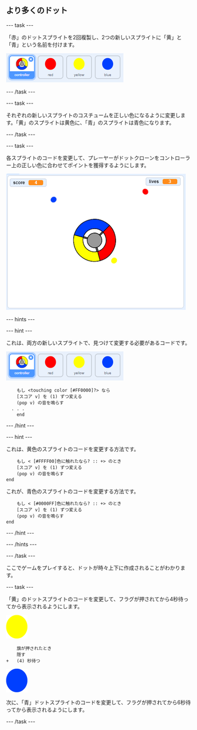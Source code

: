 ## より多くのドット

\--- task \---

「赤」のドットスプライトを2回複製し、2つの新しいスプライトに「黄」と「青」という名前を付けます。

![スクリーンショット](images/dots-more-dots.png)

\--- /task \---

\--- task \---

それぞれの新しいスプライトのコスチュームを正しい色になるように変更します。「黄」のスプライトは黄色に、「青」のスプライトは青色になります。

\--- /task \---

\--- task \---

各スプライトのコードを変更して、プレーヤーがドットクローンをコントローラー上の正しい色に合わせてポイントを獲得するようにします。

![スクリーンショット](images/dots-all-test.png)

\--- hints \---

\--- hint \---

これは、両方の新しいスプライトで、見つけて変更する必要があるコードです。

![スクリーンショット](images/dots-more-dots.png)

```blocks3
    もし <touching color [#FF0000]?> なら 
    [スコア v] を (1) ずつ変える
    (pop v) の音を鳴らす
  . . .
    end
```

\--- /hint \---

\--- hint \---

これは、黄色のスプライトのコードを変更する方法です。

```blocks3
    もし < [#FFFF00]色に触れたなら? :: +> のとき
    [スコア v] を (1) ずつ変える
    (pop v) の音を鳴らす
end
```

これが、青色のスプライトのコードを変更する方法です。

```blocks3
    もし < [#0000FF]色に触れたなら? :: +> のとき
    [スコア v] を (1) ずつ変える
    (pop v) の音を鳴らす
end
```

\--- /hint \---

\--- /hints \---

\--- /task \---

ここでゲームをプレイすると、ドットが時々上下に作成されることがわかります。

\--- task \---

「黄」のドットスプライトのコードを変更して、フラグが押されてから4秒待ってから表示されるようにします。

![黄色のドット](images/yellow-sprite.png)

```blocks3
    旗が押されたとき
    隠す
+   (4) 秒待つ
```

![青色のドット](images/blue-sprite.png)

次に、「青」ドットスプライトのコードを変更して、フラグが押されてから6秒待ってから表示されるようにします。

\--- /task \---